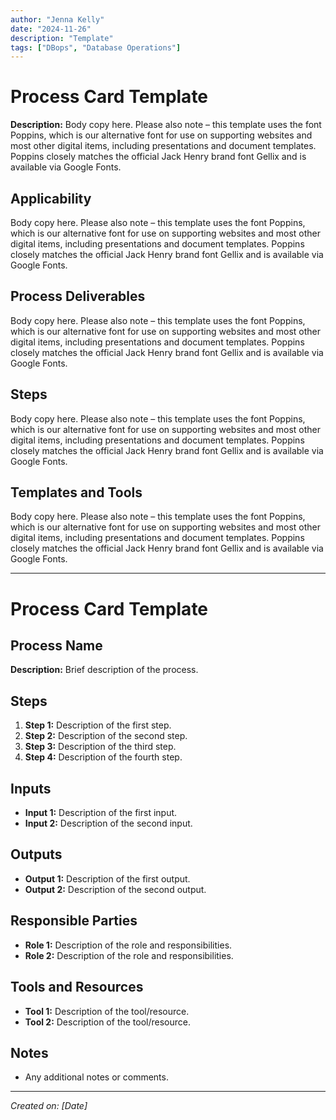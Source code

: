 ```yaml
---
author: "Jenna Kelly"
date: "2024-11-26"
description: "Template"
tags: ["DBops", "Database Operations"]
---
```

# Process Card Template
**Description:** Body copy here.
Please also note – this template uses the font Poppins, which is our alternative font for use on supporting websites and most other digital items, including presentations and document templates. Poppins closely matches the official Jack Henry brand font Gellix and is available via Google Fonts.

## Applicability
Body copy here.
Please also note – this template uses the font Poppins, which is our alternative font for use on supporting websites and most other digital items, including presentations and document templates. Poppins closely matches the official Jack Henry brand font Gellix and is available via Google Fonts.

## Process Deliverables
Body copy here.
Please also note – this template uses the font Poppins, which is our alternative font for use on supporting websites and most other digital items, including presentations and document templates. Poppins closely matches the official Jack Henry brand font Gellix and is available via Google Fonts.

## Steps
Body copy here.
Please also note – this template uses the font Poppins, which is our alternative font for use on supporting websites and most other digital items, including presentations and document templates. Poppins closely matches the official Jack Henry brand font Gellix and is available via Google Fonts.

## Templates and Tools
Body copy here.
Please also note – this template uses the font Poppins, which is our alternative font for use on supporting websites and most other digital items, including presentations and document templates. Poppins closely matches the official Jack Henry brand font Gellix and is available via Google Fonts.

---

# Process Card Template

## Process Name
**Description:** Brief description of the process.

## Steps
1. **Step 1:** Description of the first step.
2. **Step 2:** Description of the second step.
3. **Step 3:** Description of the third step.
4. **Step 4:** Description of the fourth step.

## Inputs
- **Input 1:** Description of the first input.
- **Input 2:** Description of the second input.

## Outputs
- **Output 1:** Description of the first output.
- **Output 2:** Description of the second output.

## Responsible Parties
- **Role 1:** Description of the role and responsibilities.
- **Role 2:** Description of the role and responsibilities.

## Tools and Resources
- **Tool 1:** Description of the tool/resource.
- **Tool 2:** Description of the tool/resource.

## Notes
- Any additional notes or comments.

---

*Created on: [Date]*
